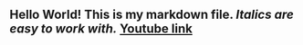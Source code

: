 Hello World!
**This is my markdown file.**
*Italics are easy to work with.*
[Youtube link](https://www.youtube.com/)
---
